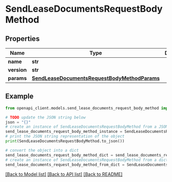 # SendLeaseDocumentsRequestBodyMethod


## Properties

Name | Type | Description | Notes
------------ | ------------- | ------------- | -------------
**name** | **str** |  | 
**version** | **str** |  | [optional] 
**params** | [**SendLeaseDocumentsRequestBodyMethodParams**](SendLeaseDocumentsRequestBodyMethodParams.md) |  | [optional] 

## Example

```python
from openapi_client.models.send_lease_documents_request_body_method import SendLeaseDocumentsRequestBodyMethod

# TODO update the JSON string below
json = "{}"
# create an instance of SendLeaseDocumentsRequestBodyMethod from a JSON string
send_lease_documents_request_body_method_instance = SendLeaseDocumentsRequestBodyMethod.from_json(json)
# print the JSON string representation of the object
print(SendLeaseDocumentsRequestBodyMethod.to_json())

# convert the object into a dict
send_lease_documents_request_body_method_dict = send_lease_documents_request_body_method_instance.to_dict()
# create an instance of SendLeaseDocumentsRequestBodyMethod from a dict
send_lease_documents_request_body_method_from_dict = SendLeaseDocumentsRequestBodyMethod.from_dict(send_lease_documents_request_body_method_dict)
```
[[Back to Model list]](../README.md#documentation-for-models) [[Back to API list]](../README.md#documentation-for-api-endpoints) [[Back to README]](../README.md)


